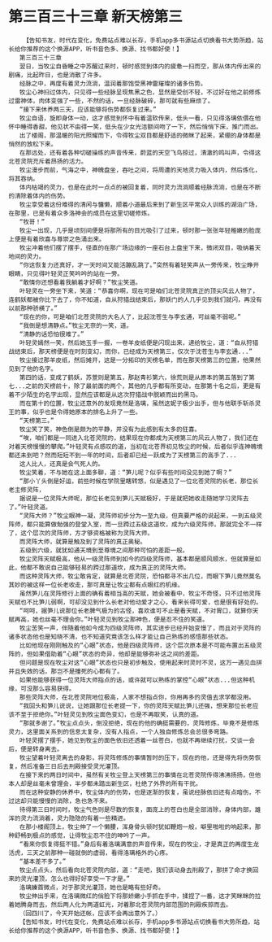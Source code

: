 # 第三百三十三章 新天榜第三
        【告知书友，时代在变化，免费站点难以长存，手机app多书源站点切换看书大势所趋，站长给你推荐的这个换源APP，听书音色多、换源、找书都好使！】
       第三百三十三章
       翌日，当牧尘自昏睡之中苏醒过来时，顿时感觉到体内的疲惫一扫而空，那从体内传出来的剧痛，比起昨日，也是消散了许多。
       经脉之中，再度有着灵力流淌，温润着那饱受黑神雷璀璨的诸多伤势。
       牧尘心神扫过体内，只见得一些经脉呈现焦黑之色，显然是受创不轻，不过好在他之前修炼过雷神体，肉体变强了一些，不然的话，一旦经脉破碎，那可就有些麻烦了。
       “接下来休养两三天，应该能够将伤势都恢复过来。”
       牧尘自语，旋即身体一动，这才感觉到怀中有着温软传来，低头一看，只见得洛璃依偎在他怀中睡得香甜，他见状不由得一笑，低头在少女光洁额间吻了一下，然后悄悄下床，推门而出。
       出了楼阁，那温暖的阳光照耀而下，令得牧尘双目都是舒适的微眯了起来，紧绷的身体都是悄然的放松下来。
       在那远处，还有着各种切磋操练的声音传来，蔚蓝的天空飞鸟掠过，清澈的鸣叫声，令得这北苍灵院充斥着昂扬的活力。
       牧尘漫步而前，气海之中，神魄盘坐，吞吐之间，将周遭的天地灵力吸入体内，然后炼化，将其吞纳。
       体内枯竭的灵力，也是在此时一点点的被回复着，同时灵力流淌顺着经脉流淌，也是在不断的清除着体内的伤势。
       牧尘享受着这份难得的清闲与慵懒，顺着小道最后来到了新生区平常众人训练的湖泊广场，在那里，已是有着众多洛神会的成员在这里切磋修炼。
       “牧哥！”
       牧尘一出现，几乎是顷刻间便是将那所有的目光吸引了过来，顿时那一张张年轻稚嫩的脸庞上便是有着欣喜与尊崇之色涌出来。
       牧尘冲着他们摆了摆手，径直的在那广场边缘的一座石台上盘坐下来，微闭双目，吸纳着天地间的灵力。
       “你这恢复力还真好，才一天时间又能活蹦乱跳了。”突然有着轻笑声从一旁传来，牧尘睁开眼睛，只见得叶轻灵正笑吟吟的站在一旁。
       “敢情你还想看着我躺着才好啊？”牧尘笑道。
       叶轻灵在一旁坐下来，笑道：“恭喜你啊，现在可是咱们北苍灵院真正的顶尖风云人物了，连鹤妖都被你比下去了，你不知道，自从狩猎战结束后，那妖门的人几乎见到我们就闪，再没有以前那种骄横了。”
       “现在的你，可是咱们北苍灵院的大名人了，比起沈苍生与李玄通，可丝毫不弱呢。”
       “我倒是想清静点。”牧尘无奈的一笑，道。
       “清静的话恐怕很难了。”
       叶轻灵嫣然一笑，然后她玉手一握，一卷羊皮纸便是闪现出来，递给牧尘，道：“自从狩猎战结束后，那天榜便是在时刻变幻，而你，已经成为天榜第三，仅次于沈苍生与李玄通...”
       牧尘接过那羊皮纸，然后摊开，这是一分拓印的天榜名单，而在那天榜第三的位置，他果然见到了他的名字。
       第四的话，变成了鹤妖，苏萱则是第五，那赵青衫第六，徐荒则是从原本的第五落到了第七...之前的天榜前十，除了最前面的两个，其他的几乎都有所变动，在那第十名之后，更是有着不少陌生的名字出现，显然应该都是从这次狩猎战中脱颖而出的黑马。
       而在第十的位置，牧尘还意外的发现竟然是洛璃，虽然这妮子极少出手，但与他联手斩杀灵王的事，似乎也是令得她原本的排名上升了一些。
       “天榜第三。”
       牧尘笑了笑，神色倒是颇为的平静，并没有为此感到有太多的狂喜。
       “唉，咱们都是一同进入北苍灵院的，结果现在你都成为天榜第三的风云人物了，我们还在对着天榜慢慢的攀爬。”叶轻灵有点感叹的道，当初在北苍界初见牧尘的时候，后者似乎连神魄境都还未到吧？然而短短不到一年的时间，后者却已经一跃成为了天榜第三的高手了...
       这人比人，还真是会气死人的。
       牧尘笑着，不与她在这上面多聊，道：“笋儿呢？似乎有些时间没见到她了啊？”
       “那小丫头倒是好运，前些时候在学院里瞎转悠，似是遇见了一位北苍灵院的长老，那位长老主修灵阵，
       据说是一位灵阵大师呢，那位长老见到笋儿天赋极好，于是就把她收走随她学习灵阵去了。”叶轻灵道。
       “灵阵大师？”牧尘眼神一凝，灵阵师初步分为一至九级，但真要严格的说起来，一到五级灵阵师，都只能算做勉强的登堂入室，而一旦跨过五级这道坎，成为六级灵阵师，那就完全不一样了，这个层次的灵阵师，方才够资格被称为灵阵大师。
       而灵阵大师，就算是触及到了灵阵的真正奥秘。
       五级到六级，就犹如通天境到至尊境之间那种可怕的差距一般。
       牧尘灵阵天赋极高，他从一级灵阵师到如今的四级灵阵师，基本都是顺风顺水，但就算是如此，他都不敢说自己能够轻易的跨过那道坎，成为真正的灵阵大师。
       而这种灵阵大师，牧尘敢肯定，就算是北苍灵院，恐怕都寻不出几位，而眼下笋儿竟然莫名其妙的被这样一位长老收走，那可真是让牧尘都有点眼红的机缘。
       虽然笋儿在灵阵修行上面的确有着相当高的天赋，她会被看中，牧尘不奇怪，只不过他灵阵天赋也不比笋儿弱啊，可却没见到什么长老对他动爱才之心，看来长得可爱，也是很有好处的。
       “呵呵，据笋儿说那位长老脾气极为的古怪，喜欢谁可不止是看天赋，不对胃口，就算你天赋再高，她也丝毫不理会你。”叶轻灵见到牧尘那神色，便是忍不住的笑道。
       牧尘苦笑一声，伴随着他如今成为四级灵阵师，其实进步已经开始变慢了，而且对于灵阵的诸多状态他也是知晓不清，也不知道究竟该怎么样才能让自己熟练的感悟那些状态。
       比如他现在刚刚触及的“心眼”状态，他是四级灵阵师，这个层次原本是不可能布置出五级灵阵的，但如果借助着“心眼”状态的奇异，他却是能够弥补这之间的差距。
       但问题是现在牧尘对这“心眼”状态也只是初步触及，使用起来时灵时不灵，这万一遇见血拼并且失效的话，那岂不是撞死的心都有了。
       如果他能够获得一位灵阵大师指点的话，或许就可以熟练的掌控“心眼”状态...但这种机缘，可没那么容易获得。
       那些灵阵大师，在北苍灵院地位极高，人家不想指点你，你用再多的灵值去求学都没用。
       “我回头和笋儿说说，让她跟那位长老提一下，你的灵阵天赋比笋儿还强，想来那位长老应该不至于拒绝你。”叶轻灵见到牧尘面色变幻，也是不再取笑，认真的道。
       “那就多谢了。”牧尘点点头，倒没拒绝，现在的他的确挺需要的，灵阵修炼，毕竟不是修炼灵力，这里面关系到的信息太复杂，没有人指点，一个人独自修炼总会总很多弯路。
       叶轻灵摆了摆手，她见到牧尘的面色依旧还透着一丝苍白，也就不再继续打扰，交谈一会后，便是转身离去。
       牧尘望着叶轻灵离去的身影，将灵阵修炼的事情暂时的压下，现在的他，还是得先将伤势恢复，然后准备三日后去刑殿接受灵光灌顶。
       在接下来的两日时间中，虽然有关牧尘登上天榜第三的事情在北苍灵院传得沸沸扬扬，但他本人却是丝毫未曾理会，半步都未踏出新生区，杜绝了外界的所有干扰。
       而在这种安静的休养中，牧尘体内的伤势，也是逐渐的恢复，虽说经脉依旧还有点暗伤，不过这却只能慢慢的消除，急也急不来。
       待得第三日时间时，牧尘气色则是尽数的恢复，面庞上的苍白也是全部消除，身体内部，雄浑的灵力流淌着，灵力隐隐的有着一些精进。
       在那小楼阁顶上，牧尘伸了一个懒腰，浑身骨头顿时犹如鞭炮一般，噼里啪啦的响起来，那种舒畅到极点的感觉，让得牧尘忍不住的呻吟了一声。
       “看来你恢复得挺不错。”身后有着洛璃满意的声音传来，现在的牧尘，才是真正的再度生龙活虎，三天之前那种一碰就倒的虚弱，看得洛璃格外的心疼。
       “基本差不多了。”
       牧尘点点头，然后看向北苍灵院内部，道：“走吧，我们该动身去刑殿了，那拼了命才换回来的灵光灌顶，怎么也得好好享受一下才是。”
       洛璃螓首微点，对于那灵光灌顶，她也是略有些好奇。
       牧尘伸出手来，在洛璃微红的俏脸下将那娇嫩小手抓在手中，揉捏了一番，这才笑眯眯的拉着她腾身而去，然后两人化为两道虹光，对着那北苍灵院内部范围的刑殿疾掠而去。
       （回四川了，今天开始还帐，应该不会再出意外了。）
       【告知书友，时代在变化，免费站点难以长存，手机app多书源站点切换看书大势所趋，站长给你推荐的这个换源APP，听书音色多、换源、找书都好使！】